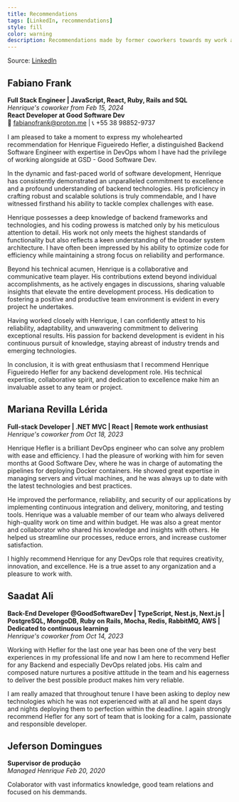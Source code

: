 ```yaml
---
title: Recommendations
tags: [LinkedIn, recommendations]
style: fill
color: warning
description: Recommendations made by former coworkers towards my work and person
---
```

Source: [LinkedIn](https://www.linkedin.com/in/heflerdev/details/recommendations/?detailScreenTabIndex=0)
## Fabiano Frank
**Full Stack Engineer | JavaScript, React, Ruby, Rails and SQL**  
*Henrique's coworker from Feb 15, 2024*  
**React Developer at Good Software Dev**  
📧 fabianofrank@proton.me | 📞 +55 38 98852-9737  

I am pleased to take a moment to express my wholehearted recommendation for Henrique Figueiredo Hefler, a distinguished Backend Software Engineer with expertise in DevOps whom I have had the privilege of working alongside at GSD - Good Software Dev.

In the dynamic and fast-paced world of software development, Henrique has consistently demonstrated an unparalleled commitment to excellence and a profound understanding of backend technologies. His proficiency in crafting robust and scalable solutions is truly commendable, and I have witnessed firsthand his ability to tackle complex challenges with ease.

Henrique possesses a deep knowledge of backend frameworks and technologies, and his coding prowess is matched only by his meticulous attention to detail. His work not only meets the highest standards of functionality but also reflects a keen understanding of the broader system architecture. I have often been impressed by his ability to optimize code for efficiency while maintaining a strong focus on reliability and performance.

Beyond his technical acumen, Henrique is a collaborative and communicative team player. His contributions extend beyond individual accomplishments, as he actively engages in discussions, sharing valuable insights that elevate the entire development process. His dedication to fostering a positive and productive team environment is evident in every project he undertakes.

Having worked closely with Henrique, I can confidently attest to his reliability, adaptability, and unwavering commitment to delivering exceptional results. His passion for backend development is evident in his continuous pursuit of knowledge, staying abreast of industry trends and emerging technologies.

In conclusion, it is with great enthusiasm that I recommend Henrique Figueiredo Hefler for any backend development role. His technical expertise, collaborative spirit, and dedication to excellence make him an invaluable asset to any team or project.

## Mariana Revilla Lérida
**Full-stack Developer | .NET MVC | React | Remote work enthusiast**  
*Henrique's coworker from Oct 18, 2023*  

Henrique Hefler is a brilliant DevOps engineer who can solve any problem with ease and efficiency. I had the pleasure of working with him for seven months at Good Software Dev, where he was in charge of automating the pipelines for deploying Docker containers. He showed great expertise in managing servers and virtual machines, and he was always up to date with the latest technologies and best practices.

He improved the performance, reliability, and security of our applications by implementing continuous integration and delivery, monitoring, and testing tools. Henrique was a valuable member of our team who always delivered high-quality work on time and within budget. He was also a great mentor and collaborator who shared his knowledge and insights with others. He helped us streamline our processes, reduce errors, and increase customer satisfaction.

I highly recommend Henrique for any DevOps role that requires creativity, innovation, and excellence. He is a true asset to any organization and a pleasure to work with.

## Saadat Ali
**Back-End Developer @GoodSoftwareDev | TypeScript, Nest.js, Next.js | PostgreSQL, MongoDB, Ruby on Rails, Mocha, Redis, RabbitMQ, AWS | Dedicated to continuous learning**  
*Henrique's coworker from Oct 14, 2023*  

Working with Hefler for the last one year has been one of the very best experiences in my professional life and now I am here to recommend Hefler for any Backend and especially DevOps related jobs. His calm and composed nature nurtures a positive attitude in the team and his eagerness to deliver the best possible product makes him very reliable.

I am really amazed that throughout tenure I have been asking to deploy new technologies which he was not experienced with at all and he spent days and nights deploying them to perfection within the deadline. I again strongly recommend Hefler for any sort of team that is looking for a calm, passionate and responsible developer.

## Jeferson Domingues
**Supervisor de produção**  
*Managed Henrique Feb 20, 2020*  

Colaborator with vast informatics knowledge, good team relations and focused on his demmands.


